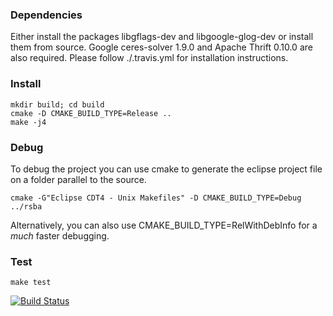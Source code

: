### Dependencies

Either install the packages libgflags-dev and libgoogle-glog-dev or install them from source. Google ceres-solver 1.9.0 and Apache Thrift 0.10.0 are also required. Please follow ./.travis.yml for installation instructions.

### Install

    mkdir build; cd build
    cmake -D CMAKE_BUILD_TYPE=Release ..
    make -j4

### Debug

To debug the project you can use cmake to generate the eclipse project file on a folder parallel to the source.

    cmake -G"Eclipse CDT4 - Unix Makefiles" -D CMAKE_BUILD_TYPE=Debug ../rsba

Alternatively, you can also use CMAKE_BUILD_TYPE=RelWithDebInfo for a *much* faster debugging.

### Test

    make test

[![Build Status](https://travis-ci.org/henrique/rsba.png?branch=master)](https://travis-ci.org/henrique/rsba)

